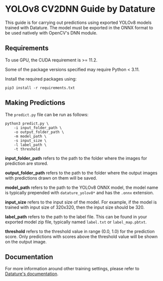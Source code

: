 # YOLOv8 CV2DNN Guide by Datature

This guide is for carrying out predictions using exported YOLOv8 models trained with Datature. The model must be exported in the ONNX format to be used natively with OpenCV's DNN module.

## Requirements

To use GPU, the CUDA requirement is >= 11.2.

Some of the package versions specified may require Python < 3.11.

Install the required packages using:

`pip3 install -r requirements.txt`

## Making Predictions

The `predict.py` file can be run as follows:

```shell
python3 predict.py \
    -i input_folder_path \
    -o output_folder_path \
    -m model_path \
    -s input_size \
    -l label_path \
    -t threshold
```

**input_folder_path** refers to the path to the folder where the images for prediction are stored.

**output_folder_path** refers to the path to the folder where the output images with predictions drawn on them will be saved.

**model_path** refers to the path to the YOLOv8 ONNX model, the model name is typically prepended with `datature_yolov8*` and has the `.onnx` extension.

**input_size** refers to the input size of the model. For example, if the model is trained with input size of 320x320, then the input size should be 320.

**label_path** refers to the path to the label file. This can be found in your exported model zip file, typically named `label.txt` or `label_map.pbtxt`.

**threshold** refers to the threshold value in range (0.0, 1.0) for the prediction score. Only predictions with scores above the threshold value will be shown on the output image.

## Documentation

For more information around other training settings, please refer to [Datature's documentation](https://developers.datature.io/docs/model-selection-and-options).
